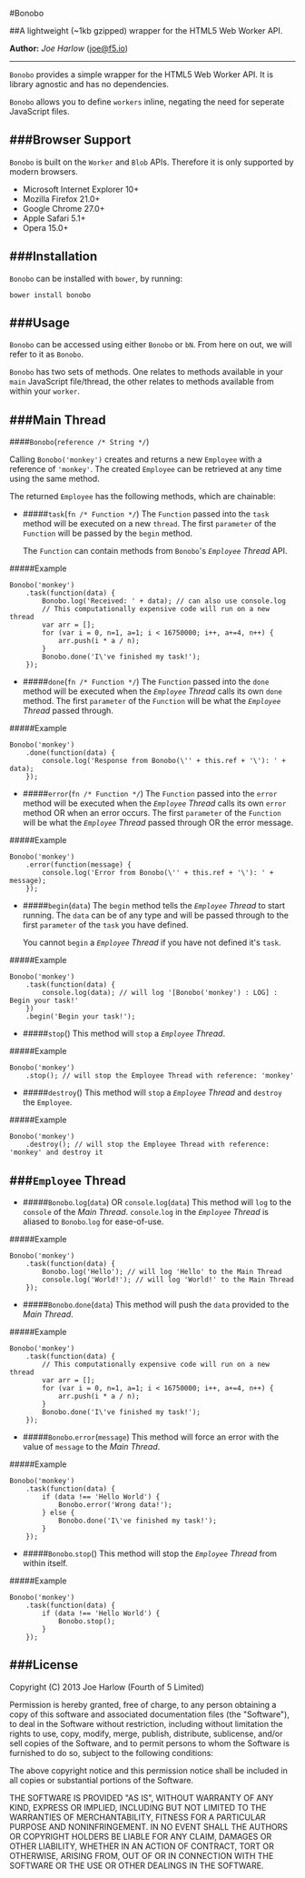 #Bonobo

##A lightweight (~1kb gzipped) wrapper for the HTML5 Web Worker API.

**Author:** *Joe Harlow* (<joe@f5.io>)

---
`Bonobo` provides a simple wrapper for the HTML5 Web Worker API. It is library agnostic and has no dependencies.

`Bonobo` allows you to define `workers` inline, negating the need for seperate JavaScript files.

###Browser Support
---

`Bonobo` is built on the `Worker` and `Blob` APIs. Therefore it is only supported by modern browsers.

- Microsoft Internet Explorer 10+
- Mozilla Firefox 21.0+
- Google Chrome 27.0+
- Apple Safari 5.1+
- Opera 15.0+

###Installation
---

`Bonobo` can be installed with `bower`, by running:

`bower install bonobo`

###Usage
---

`Bonobo` can be accessed using either `Bonobo` or `bN`. From here on out, we will refer to it as `Bonobo`.

`Bonobo` has two sets of methods. One relates to methods available in your `main` JavaScript file/thread, the other relates to methods available from within your `worker`.

###Main Thread
---

####`Bonobo`(`reference /* String */`)

Calling `Bonobo('monkey')` creates and returns a new `Employee` with a reference of `'monkey'`. The created `Employee` can be retrieved at any time using the same method.

The returned `Employee` has the following methods, which are chainable:

- #####`task`(`fn /* Function */`)
	The `Function` passed into the `task` method will be executed on a new `thread`. The first `parameter` of the `Function` will be passed by the `begin` method.
	
	The `Function` can contain methods from `Bonobo`'s *`Employee` Thread* API.
	
#####Example

    Bonobo('monkey')
    	.task(function(data) {
    		Bonobo.log('Received: ' + data); // can also use console.log
    		// This computationally expensive code will run on a new thread
    		var arr = [];
			for (var i = 0, n=1, a=1; i < 16750000; i++, a+=4, n++) {
				arr.push(i * a / n);
			}
			Bonobo.done('I\'ve finished my task!');
    	});

- #####`done`(`fn /* Function */`)
	The `Function` passed into the `done` method will be executed when the *`Employee` Thread* calls its own `done` method. The first `parameter` of the `Function` will be what the *`Employee` Thread* passed through.
	
#####Example

    Bonobo('monkey')
    	.done(function(data) {
       		console.log('Response from Bonobo(\'' + this.ref + '\'): ' + data);
       	});

- #####`error`(`fn /* Function */`)
	The `Function` passed into the `error` method will be executed when the *`Employee` Thread* calls its own `error` method OR when an error occurs. The first `parameter` of the `Function` will be what the *`Employee` Thread* passed through OR the error message.
	
#####Example

    Bonobo('monkey')
    	.error(function(message) {
       		console.log('Error from Bonobo(\'' + this.ref + '\'): ' + message);
       	});

- #####`begin`(`data`)
	The `begin` method tells the *`Employee` Thread* to start running. The `data` can be of any type and will be passed through to the first `parameter` of the `task` you have defined.
	
	You cannot `begin` a *`Employee` Thread* if you have not defined it's `task`.

#####Example

    Bonobo('monkey')
    	.task(function(data) {
    		console.log(data); // will log '[Bonobo('monkey') : LOG] : Begin your task!'
    	})
    	.begin('Begin your task!');

- #####`stop`()
	This method will `stop` a *`Employee` Thread*.
	
#####Example

    Bonobo('monkey')
    	.stop(); // will stop the Employee Thread with reference: 'monkey'

- #####`destroy`()
	This method will `stop` a *`Employee` Thread* and `destroy` the `Employee`.
	
#####Example

    Bonobo('monkey')
    	.destroy(); // will stop the Employee Thread with reference: 'monkey' and destroy it



###`Employee` Thread
---
- #####`Bonobo`.`log`(`data`) OR `console`.`log`(`data`)
	This method will `log` to the `console` of the *Main Thread*. `console`.`log` in the *`Employee` Thread* is aliased to `Bonobo`.`log` for ease-of-use.

#####Example

    Bonobo('monkey')
    	.task(function(data) {
    		Bonobo.log('Hello'); // will log 'Hello' to the Main Thread
    		console.log('World!'); // will log 'World!' to the Main Thread
       	});
	
- #####`Bonobo`.`done`(`data`)
	This method will push the `data` provided to the *Main Thread*.
	
#####Example

    Bonobo('monkey')
    	.task(function(data) {
    		// This computationally expensive code will run on a new thread
    		var arr = [];
			for (var i = 0, n=1, a=1; i < 16750000; i++, a+=4, n++) {
				arr.push(i * a / n);
			}
			Bonobo.done('I\'ve finished my task!');
    	});


- #####`Bonobo`.`error`(`message`)
	This method will force an error with the value of `message` to the *Main Thread*.
	
#####Example

    Bonobo('monkey')
    	.task(function(data) {
    		if (data !== 'Hello World') {
    			Bonobo.error('Wrong data!');
    		} else {
    			Bonobo.done('I\'ve finished my task!');
    		}
    	});

- #####`Bonobo`.`stop`()
	This method will stop the *`Employee` Thread* from within itself.
	
#####Example

    Bonobo('monkey')
    	.task(function(data) {
    		if (data !== 'Hello World') {
    			Bonobo.stop();
    		}
    	});
	
###License
---

Copyright (C) 2013 Joe Harlow (Fourth of 5 Limited)

Permission is hereby granted, free of charge, to any person obtaining a copy of this software and associated documentation files (the "Software"), to deal in the Software without restriction, including without limitation the rights to use, copy, modify, merge, publish, distribute, sublicense, and/or sell copies of the Software, and to permit persons to whom the Software is furnished to do so, subject to the following conditions:

The above copyright notice and this permission notice shall be included in all copies or substantial portions of the Software.

THE SOFTWARE IS PROVIDED "AS IS", WITHOUT WARRANTY OF ANY KIND, EXPRESS OR IMPLIED, INCLUDING BUT NOT LIMITED TO THE WARRANTIES OF MERCHANTABILITY, FITNESS FOR A PARTICULAR PURPOSE AND NONINFRINGEMENT. IN NO EVENT SHALL THE AUTHORS OR COPYRIGHT HOLDERS BE LIABLE FOR ANY CLAIM, DAMAGES OR OTHER LIABILITY, WHETHER IN AN ACTION OF CONTRACT, TORT OR OTHERWISE, ARISING FROM, OUT OF OR IN CONNECTION WITH THE SOFTWARE OR THE USE OR OTHER DEALINGS IN THE SOFTWARE.




